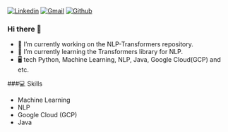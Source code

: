 [![Linkedin](https://img.shields.io/badge/-LinkedIn-blue?style=flat&logo=Linkedin&logoColor=white)](https://www.linkedin.com/in/soudeh-nilforoushan/)
[![Gmail](https://img.shields.io/badge/-Gmail-c14438?style=flat&logo=Gmail&logoColor=white)](mailto:nilforoushan.soodeh@gmail.com)
[![Github](https://img.shields.io/github/followers/hejazizo?label=Follow&style=social)](https://github.com/soodeh-nilforoushan)


### Hi there 👋


- 🔭 I’m currently working on the NLP-Transformers repository.
- 🌱 I’m currently learning the Transformers library for NLP.
- 🖥 tech Python, Machine Learning, NLP, Java, Google Cloud(GCP) and etc.


###💻 Skills

- Machine Learning
- NLP
- Google Cloud (GCP)
- Java

  


